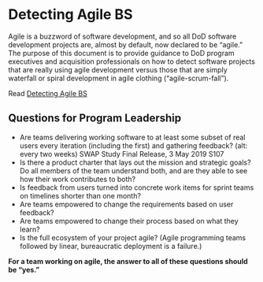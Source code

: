 # Detecting Agile BS

Agile is a buzzword of software development, and so all DoD software development projects are, almost by default, now declared to be “agile.” The purpose of this document is to provide guidance to DoD program executives and acquisition professionals on how to detect software projects that are really using agile development versus those that are simply waterfall or spiral development in agile clothing (“agile-scrum-fall”). 

Read [Detecting Agile BS](https://media.defense.gov/2019/May/02/2002127286/-1/-1/0/DIBGUIDEDETECTINGAGILEBS.PDF)


## Questions for Program Leadership
- Are teams delivering working software to at least some subset of real users every iteration (including the first) and gathering feedback? (alt: every two weeks) SWAP Study Final Release, 3 May 2019 S107
- Is there a product charter that lays out the mission and strategic goals? Do all members of the team understand both, and are they able to see how their work contributes to both?
- Is feedback from users turned into concrete work items for sprint teams on timelines shorter than one month?
- Are teams empowered to change the requirements based on user feedback?
- Are teams empowered to change their process based on what they learn?
- Is the full ecosystem of your project agile? (Agile programming teams followed by linear, bureaucratic deployment is a failure.)

**For a team working on agile, the answer to all of these questions should be “yes.”**
